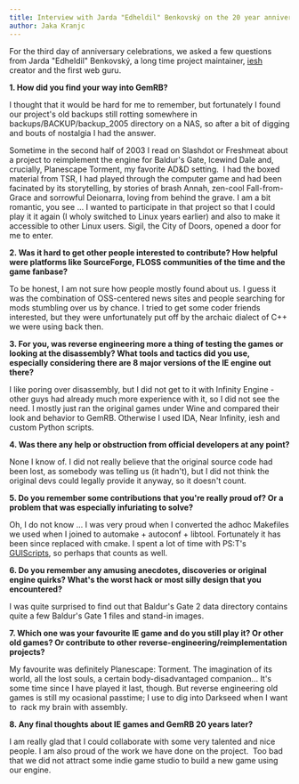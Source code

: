 ```yaml
---
title: Interview with Jarda "Edheldil" Benkovský on the 20 year anniversary of GemRB
author: Jaka Kranjc
---
```


For the third day of anniversary celebrations, we asked a few questions from Jarda
"Edheldil" Benkovský, a long time project maintainer, [iesh](https://github.com/gemrb/iesh)
creator and the first web guru.

**1. How did you find your way into GemRB?**

I thought that it would be hard for me to remember, but fortunately I 
found our project's old backups still rotting somewhere in 
backups/BACKUP/backup_2005 directory on a NAS, so after a bit of digging 
and bouts of nostalgia I had the answer.

Sometime in the second half of 2003 I read on Slashdot or Freshmeat 
about a project to reimplement the engine for Baldur's Gate, Icewind Dale 
and, crucially, Planescape Torment, my favorite AD&D setting.  I had the 
boxed material from TSR, I had played through the computer game and had 
been facinated by its storytelling, by stories of brash Annah, zen-cool 
Fall-from-Grace and sorrowful Deionarra, loving from behind the grave. I 
am a bit romantic, you see ... I wanted to participate in that project 
so that I could play it it again (I wholy switched to Linux years 
earlier) and also to make it accessible to other Linux users. Sigil, the 
City of Doors, opened a door for me to enter.


**2. Was it hard to get other people interested to contribute? How helpful
 were platforms like SourceForge, FLOSS communities of the time and the
 game fanbase?**

To be honest, I am not sure how people mostly found about us. I guess it 
was the combination of OSS-centered news sites and people searching for 
mods stumbling over us by chance. I tried to get some coder friends 
interested, but they were unfortunately put off by the archaic dialect 
of C++ we were using back then.


**3. For you, was reverse engineering more a thing of testing the games
 or looking at the disassembly? What tools and tactics did you use,
 especially considering there are 8 major versions of the IE engine out
 there?**

I like poring over disassembly, but I did not get to it with Infinity 
Engine - other guys had already much more experience with it, so I did 
not see the need. I mostly just ran the original games under Wine and 
compared their look and behavior to GemRB. Otherwise I used IDA, Near 
Infinity, iesh and custom Python scripts.


**4. Was there any help or obstruction from official developers at any
 point?**

None I know of. I did not really believe that the original source code 
had been lost, as somebody was telling us (it hadn't), but I did not 
think the original devs could legally provide it anyway, so it doesn't 
count.


**5. Do you remember some contributions that you're really proud of? Or
 a problem that was especially infuriating to solve?**

Oh, I do not know ... I was very proud when I converted the adhoc 
Makefiles we used when I joined to automake + autoconf + libtool. 
Fortunately it has been since replaced with cmake. I spent a lot of
time with PS:T's [GUIScripts](/GUIScript/Index.html), so perhaps that counts as well.


**6. Do you remember any amusing anecdotes, discoveries or original
 engine quirks? What's the worst hack or most silly design that you
 encountered?**

I was quite surprised to find out that Baldur's Gate 2 data directory 
contains quite a few Baldur's Gate 1 files and stand-in images.


**7. Which one was your favourite IE game and do you still play it? Or
 other old games? Or contribute to other
 reverse-engineering/reimplementation projects?**

My favourite was definitely Planescape: Torment. The imagination of its 
world, all the lost souls, a certain body-disadvantaged companion... 
It's some time since I have played it last, though. But reverse 
engineering old games is still my ocasional passtime; I use to dig into 
Darkseed when I want to  rack my brain with assembly.


**8. Any final thoughts about IE games and GemRB 20 years later?**

I am really glad that I could collaborate with some very talented and 
nice people. I am also proud of the work we have done on the project.  
Too bad that we did not attract some indie game studio to build a new 
game using our engine.


